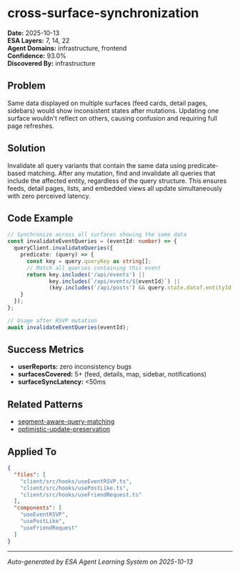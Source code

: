# cross-surface-synchronization

**Date:** 2025-10-13  
**ESA Layers:** 7, 14, 22  
**Agent Domains:** infrastructure, frontend  
**Confidence:** 93.0%  
**Discovered By:** infrastructure

## Problem

Same data displayed on multiple surfaces (feed cards, detail pages, sidebars) would show inconsistent states after mutations. Updating one surface wouldn't reflect on others, causing confusion and requiring full page refreshes.

## Solution

Invalidate all query variants that contain the same data using predicate-based matching. After any mutation, find and invalidate all queries that include the affected entity, regardless of the query structure. This ensures feeds, detail pages, lists, and embedded views all update simultaneously with zero perceived latency.

## Code Example

```typescript
// Synchronize across all surfaces showing the same data
const invalidateEventQueries = (eventId: number) => {
  queryClient.invalidateQueries({
    predicate: (query) => {
      const key = query.queryKey as string[];
      // Match all queries containing this event
      return key.includes('/api/events') || 
             key.includes(`/api/events/${eventId}`) ||
             (key.includes('/api/posts') && query.state.data?.entityId === eventId);
    }
  });
};

// Usage after RSVP mutation
await invalidateEventQueries(eventId);
```

## Success Metrics

- **userReports:** zero inconsistency bugs
- **surfacesCovered:** 5+ (feed, details, map, sidebar, notifications)
- **surfaceSyncLatency:** <50ms

## Related Patterns

- [segment-aware-query-matching](../learnings/segment-aware-query-matching.md)
- [optimistic-update-preservation](../learnings/optimistic-update-preservation.md)

## Applied To

```json
{
  "files": [
    "client/src/hooks/useEventRSVP.ts",
    "client/src/hooks/usePostLike.ts",
    "client/src/hooks/useFriendRequest.ts"
  ],
  "components": [
    "useEventRSVP",
    "usePostLike",
    "useFriendRequest"
  ]
}
```

---

*Auto-generated by ESA Agent Learning System on 2025-10-13*
